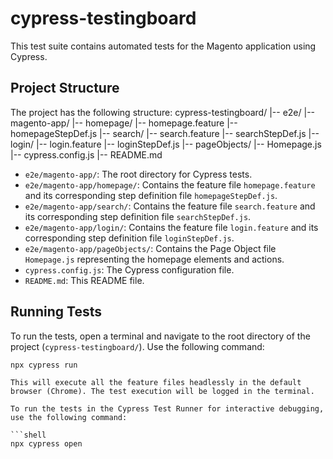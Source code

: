 # cypress-testingboard

This test suite contains automated tests for the Magento application using Cypress.

## Project Structure

The project has the following structure:
cypress-testingboard/
|-- e2e/
    |-- magento-app/
        |-- homepage/
        |-- homepage.feature
            |-- homepageStepDef.js
        |-- search/
        |-- search.feature
            |-- searchStepDef.js
        |-- login/
        |-- login.feature
            |-- loginStepDef.js
        |-- pageObjects/
            |-- Homepage.js
|-- cypress.config.js
|-- README.md


- `e2e/magento-app/`: The root directory for Cypress tests.
- `e2e/magento-app/homepage/`: Contains the feature file `homepage.feature` and its corresponding step definition file `homepageStepDef.js`.
- `e2e/magento-app/search/`: Contains the feature file `search.feature` and its corresponding step definition file `searchStepDef.js`.
- `e2e/magento-app/login/`: Contains the feature file `login.feature` and its corresponding step definition file `loginStepDef.js`.
- `e2e/magento-app/pageObjects/`: Contains the Page Object file `Homepage.js` representing the homepage elements and actions.
- `cypress.config.js`: The Cypress configuration file.
- `README.md`: This README file.

## Running Tests

To run the tests, open a terminal and navigate to the root directory of the project (`cypress-testingboard/`). Use the following command:

```shell
npx cypress run

This will execute all the feature files headlessly in the default browser (Chrome). The test execution will be logged in the terminal.

To run the tests in the Cypress Test Runner for interactive debugging, use the following command:

```shell
npx cypress open
